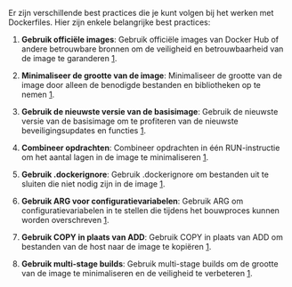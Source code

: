Er zijn verschillende best practices die je kunt volgen bij het werken met Dockerfiles. Hier zijn enkele belangrijke best practices:

1. **Gebruik officiële images**: Gebruik officiële images van Docker Hub of andere betrouwbare bronnen om de veiligheid en betrouwbaarheid van de image te garanderen [1](https://docs.docker.com/develop/develop-images/dockerfile_best-practices/).
    
2. **Minimaliseer de grootte van de image**: Minimaliseer de grootte van de image door alleen de benodigde bestanden en bibliotheken op te nemen [1](https://docs.docker.com/develop/develop-images/dockerfile_best-practices/).
    
3. **Gebruik de nieuwste versie van de basisimage**: Gebruik de nieuwste versie van de basisimage om te profiteren van de nieuwste beveiligingsupdates en functies [1](https://docs.docker.com/develop/develop-images/dockerfile_best-practices/).
    
4. **Combineer opdrachten**: Combineer opdrachten in één RUN-instructie om het aantal lagen in de image te minimaliseren [1](https://docs.docker.com/develop/develop-images/dockerfile_best-practices/).
    
5. **Gebruik .dockerignore**: Gebruik .dockerignore om bestanden uit te sluiten die niet nodig zijn in de image [1](https://docs.docker.com/develop/develop-images/dockerfile_best-practices/).
    
6. **Gebruik ARG voor configuratievariabelen**: Gebruik ARG om configuratievariabelen in te stellen die tijdens het bouwproces kunnen worden overschreven [1](https://docs.docker.com/develop/develop-images/dockerfile_best-practices/).
    
7. **Gebruik COPY in plaats van ADD**: Gebruik COPY in plaats van ADD om bestanden van de host naar de image te kopiëren [1](https://docs.docker.com/develop/develop-images/dockerfile_best-practices/).
    
8. **Gebruik multi-stage builds**: Gebruik multi-stage builds om de grootte van de image te minimaliseren en de veiligheid te verbeteren [1](https://docs.docker.com/develop/develop-images/dockerfile_best-practices/).